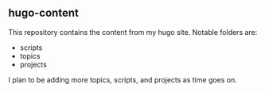 ## hugo-content
This repository contains the content from my hugo site.  Notable folders are:
 - scripts
 - topics
 - projects

I plan to be adding more topics, scripts, and projects as time goes on.
